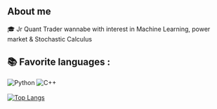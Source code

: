 ## About me

🎓 Jr Quant Trader wannabe with interest in Machine Learning, power market & Stochastic Calculus        
## 📚 Favorite languages :
![Python](https://img.shields.io/badge/-Python-E15622?style=for-the-badge&logo=Python&logoColor=white)
![C++](https://img.shields.io/badge/-C++-2C41CB?style=for-the-badge&logo=C%2B%2B&logoColor=white)
<br><br>
[![Top Langs](https://github-readme-stats.vercel.app/api/top-langs/?username=ItoWindsor&langs_count=4&hide=jupyter%20notebook,cmake)](https://github.com/anuraghazra/github-readme-stats)
<br><br>    

 
